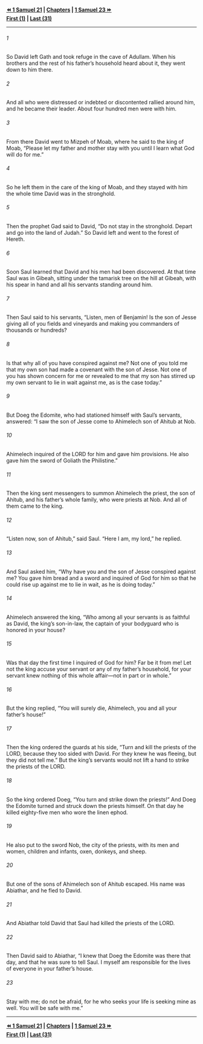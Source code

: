   
**[⏪ 1 Samuel 21](./1%20Samuel%2021.md) | [Chapters](./_index.md) | [1 Samuel 23 ⏩](./1%20Samuel%2023.md)**  
**[First (1)](./1%20Samuel%201.md) | [Last (31)](./1%20Samuel%2031.md)**  
  
---  
  
###### 1  
So David left Gath and took refuge in the cave of Adullam. When his brothers and the rest of his father’s household heard about it, they went down to him there.  
  
###### 2  
And all who were distressed or indebted or discontented rallied around him, and he became their leader. About four hundred men were with him.  
  
###### 3  
From there David went to Mizpeh of Moab, where he said to the king of Moab, “Please let my father and mother stay with you until I learn what God will do for me.”  
  
###### 4  
So he left them in the care of the king of Moab, and they stayed with him the whole time David was in the stronghold.  
  
###### 5  
Then the prophet Gad said to David, “Do not stay in the stronghold. Depart and go into the land of Judah.” So David left and went to the forest of Hereth.  
  
###### 6  
Soon Saul learned that David and his men had been discovered. At that time Saul was in Gibeah, sitting under the tamarisk tree on the hill at Gibeah, with his spear in hand and all his servants standing around him.  
  
###### 7  
Then Saul said to his servants, “Listen, men of Benjamin! Is the son of Jesse giving all of you fields and vineyards and making you commanders of thousands or hundreds?  
  
###### 8  
Is that why all of you have conspired against me? Not one of you told me that my own son had made a covenant with the son of Jesse. Not one of you has shown concern for me or revealed to me that my son has stirred up my own servant to lie in wait against me, as is the case today.”  
  
###### 9  
But Doeg the Edomite, who had stationed himself with Saul’s servants, answered: “I saw the son of Jesse come to Ahimelech son of Ahitub at Nob.  
  
###### 10  
Ahimelech inquired of the LORD for him and gave him provisions. He also gave him the sword of Goliath the Philistine.”  
  
###### 11  
Then the king sent messengers to summon Ahimelech the priest, the son of Ahitub, and his father’s whole family, who were priests at Nob. And all of them came to the king.  
  
###### 12  
“Listen now, son of Ahitub,” said Saul. “Here I am, my lord,” he replied.  
  
###### 13  
And Saul asked him, “Why have you and the son of Jesse conspired against me? You gave him bread and a sword and inquired of God for him so that he could rise up against me to lie in wait, as he is doing today.”  
  
###### 14  
Ahimelech answered the king, “Who among all your servants is as faithful as David, the king’s son-in-law, the captain of your bodyguard who is honored in your house?  
  
###### 15  
Was that day the first time I inquired of God for him? Far be it from me! Let not the king accuse your servant or any of my father’s household, for your servant knew nothing of this whole affair—not in part or in whole.”  
  
###### 16  
But the king replied, “You will surely die, Ahimelech, you and all your father’s house!”  
  
###### 17  
Then the king ordered the guards at his side, “Turn and kill the priests of the LORD, because they too sided with David. For they knew he was fleeing, but they did not tell me.” But the king’s servants would not lift a hand to strike the priests of the LORD.  
  
###### 18  
So the king ordered Doeg, “You turn and strike down the priests!” And Doeg the Edomite turned and struck down the priests himself. On that day he killed eighty-five men who wore the linen ephod.  
  
###### 19  
He also put to the sword Nob, the city of the priests, with its men and women, children and infants, oxen, donkeys, and sheep.  
  
###### 20  
But one of the sons of Ahimelech son of Ahitub escaped. His name was Abiathar, and he fled to David.  
  
###### 21  
And Abiathar told David that Saul had killed the priests of the LORD.  
  
###### 22  
Then David said to Abiathar, “I knew that Doeg the Edomite was there that day, and that he was sure to tell Saul. I myself am responsible for the lives of everyone in your father’s house.  
  
###### 23  
Stay with me; do not be afraid, for he who seeks your life is seeking mine as well. You will be safe with me.”  
  
  
---  
  
**[⏪ 1 Samuel 21](./1%20Samuel%2021.md) | [Chapters](./_index.md) | [1 Samuel 23 ⏩](./1%20Samuel%2023.md)**  
**[First (1)](./1%20Samuel%201.md) | [Last (31)](./1%20Samuel%2031.md)**  
  

